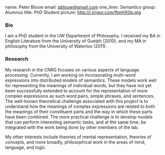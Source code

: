 name: Peter Blouw
email: pblouw@gmail.com
one_liner: Semantics
group: Alumnus
title: PhD Student
picture: http://i.imgur.com/ftmHXGp.jpg

### Bio

I am a PhD student in the UW Department of Philosophy. I received my BA in
English Literature from the University of Guelph (2010), and my MA in
philosophy from the University of Waterloo (2011).

### Research

My research in the CNRG focuses on various aspects of language processing.
Currently, I am working on incorporating multi-word expressions into distributed
models of semantics. These models work well for representing the meanings of
individual words, but they have not yet been successfully extended to account for
the representation of more complex expressions as such word pairs, simple phrases,
and sentences. The well-known theoretical challenge associated with this project
is to understand how the meanings of complex expressions are related to both the
meanings of their constituent parts and the way in which these parts have been combined. 
The more practical challenge is to develop models that can perform interesting semantic 
tasks, and at the same time, be integrated with the work being done by other members of
the lab.

My other interests include theories of mental representation, theories of concepts,
and more broadly, philosophical work in the areas of mind, language, and logic.
